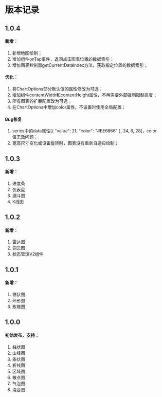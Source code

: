 # 版本记录

## 1.0.4
#### 新增：
1. 新增地图绘制；
2. 增加组件onTap事件，返回点击图表位置的数据索引；
3. 增加图表控制器getCurrentDataIndex方法，获取指定位置的数据索引；
#### 优化：
1. 将ChartOptions部分默认值的属性修改为可选；
2. 增加组件contentWidth和contentHeight属性，不再需要外部强制限制高度；
3. 所有图表的扩展配置改为可选；
4. 在ChartOptions中增加color属性，不设置时使用全局配置；
#### Bug修复
1. series中的data属性[{ "value": 21, "color": "#EE6666" }, 24, 6, 28]，color值无效问题；
2. 宽高尺寸变化或设备旋转时，图表没有重新自适应绘制；

## 1.0.3
#### 新增：
1. 进度条
2. 仪表盘
3. 漏斗图
4. K线图

## 1.0.2
#### 新增：
1. 雷达图
2. 词云图
3. 状态管理V2组件

## 1.0.1
#### 新增：
1. 饼状图
2. 环形图
3. 玫瑰图

## 1.0.0 
#### 初始发布，支持：
1. 柱状图
2. 山峰图
3. 条状图
4. 折线图
5. 区域图
6. 散点图
7. 气泡图
8. 混合图
